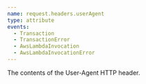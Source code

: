 ```yaml
---
name: request.headers.userAgent
type: attribute
events:
  - Transaction
  - TransactionError
  - AwsLambdaInvocation
  - AwsLambdaInvocationError
---
```


The contents of the User-Agent HTTP header.